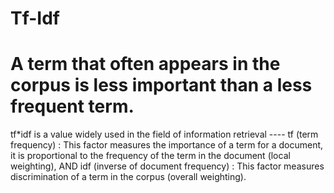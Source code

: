 # Tf-Idf
# A term that often appears in the corpus is less important than a less frequent term.
tf*idf is a value widely used in the field of information retrieval ----
tf (term frequency) : This factor measures the importance of a term for a document, it is proportional to the frequency of the term in the document (local weighting), AND 
idf (inverse of document frequency) : This factor measures discrimination of a term in the corpus (overall weighting).
